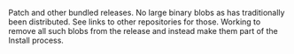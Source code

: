 Patch and other bundled releases.  No large binary blobs as has traditionally been distributed. See links to other repositories for those.  Working to remove all such blobs from the release and instead make them part of the Install process.
